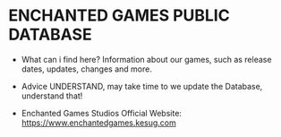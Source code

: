 # ENCHANTED GAMES PUBLIC DATABASE

- What can i find here?
Information about our games, such as release dates, updates, changes and more.

- Advice
UNDERSTAND, may take time to we update the Database, understand that!

- Enchanted Games Studios
Official Website: https://www.enchantedgames.kesug.com
